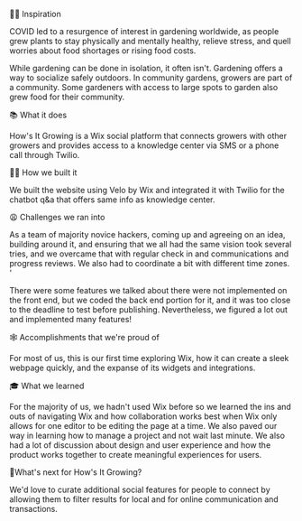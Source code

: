👩‍🌾 Inspiration

COVID led to a resurgence of interest in gardening worldwide, as people grew plants to stay physically and mentally healthy, relieve stress, and quell worries about food shortages or rising food costs.

While gardening can be done in isolation, it often isn't. Gardening offers a way to socialize safely outdoors. In community gardens, growers are part of a community. Some gardeners with access to large spots to   garden also grew food for their community.

📚 What it does

How's It Growing is a Wix social platform that connects growers with other growers and provides access to a knowledge center via SMS or a phone call through Twilio.

👩‍💻 How we built it

We built the website using Velo by Wix and integrated it with Twilio for the chatbot q&a that offers same info as knowledge center.

😩 Challenges we ran into

As a team of majority novice hackers, coming up and agreeing on an idea, building around it, and ensuring that we all had the same vision took several tries, and we overcame that with regular check in and communications and progress reviews. We also had to coordinate a bit with different time zones. '


There were some features we talked about there were not implemented on the front end, but we coded the back end portion for it, and it was too close to the deadline to test before publishing. Nevertheless, we figured a lot out and implemented many features!

🕸 Accomplishments that we're proud of

For most of us, this is our first time exploring Wix, how it can create a sleek webpage quickly, and the expanse of its widgets and integrations.

🎓 What we learned

For the majority of us, we hadn't used Wix before so we learned the ins and outs of navigating Wix and how collaboration works best when Wix only allows for one editor to be editing the page at a time. We also paved our way in learning how to manage a project and not wait last minute. We also had a lot of discussion about design and user experience and how the product works together to create meaningful experiences for users.

🍂What's next for How's It Growing?

We'd love to curate additional social features for people to connect by allowing them to filter results for local and for online communication and transactions.
